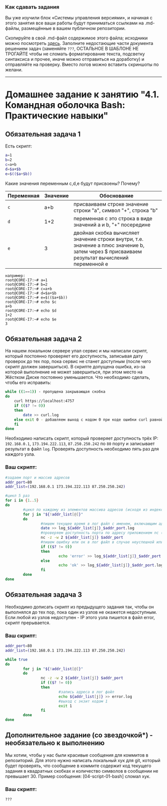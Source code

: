 ### Как сдавать задания

Вы уже изучили блок «Системы управления версиями», и начиная с этого занятия все ваши работы будут приниматься ссылками на .md-файлы, размещённые в вашем публичном репозитории.

Скопируйте в свой .md-файл содержимое этого файла; исходники можно посмотреть [здесь](https://raw.githubusercontent.com/netology-code/sysadm-homeworks/devsys10/04-script-01-bash/README.md). Заполните недостающие части документа решением задач (заменяйте `???`, ОСТАЛЬНОЕ В ШАБЛОНЕ НЕ ТРОГАЙТЕ чтобы не сломать форматирование текста, подсветку синтаксиса и прочее, иначе можно отправиться на доработку) и отправляйте на проверку. Вместо логов можно вставить скриншоты по желани.

---


# Домашнее задание к занятию "4.1. Командная оболочка Bash: Практические навыки"

## Обязательная задача 1

Есть скрипт:
```bash
a=1
b=2
c=a+b
d=$a+$b
e=$(($a+$b))
```

Какие значения переменным c,d,e будут присвоены? Почему?

| Переменная  | Значение | Обоснование |
| ------------- | ------------- | ------------- |
| `c`  | a+b  | присваиваем строке значение строки "a", символ "+", строка "b" |
| `d`  | 1+2  | переменная c это строка в виде значений a и b, "+" посередине|
| `e`  | 3  | двойная скобка вычисляет значение строки внутри, т.е. значение a плюс значение b, затем через $ присваиваем результат вычислений переменной e  |

```
например:
root@CORE-I7:~# a=1
root@CORE-I7:~# b=2
root@CORE-I7:~# c=a+b
root@CORE-I7:~# d=$a+$b
root@CORE-I7:~# e=$(($a+$b))
root@CORE-I7:~# echo $c
a+b
root@CORE-I7:~# echo $d
1+2
root@CORE-I7:~# echo $e
3
```

## Обязательная задача 2
На нашем локальном сервере упал сервис и мы написали скрипт, который постоянно проверяет его доступность, записывая дату проверок до тех пор, пока сервис не станет доступным (после чего скрипт должен завершиться). В скрипте допущена ошибка, из-за которой выполнение не может завершиться, при этом место на Жёстком Диске постоянно уменьшается. Что необходимо сделать, чтобы его исправить:
```bash
while ((1==1)) - пропущена закрывающая скобка
do
	curl https://localhost:4757
	if (($? != 0))
	then
		date >> curl.log
	else exit 0 - добавляем выход с кодом 0 при коде ошибки curl равной 0
	fi
done
```

Необходимо написать скрипт, который проверяет доступность трёх IP: `192.168.0.1`, `173.194.222.113`, `87.250.250.242` по `80` порту и записывает результат в файл `log`. Проверять доступность необходимо пять раз для каждого узла.

### Ваш скрипт:
```bash
#задаем порт и массив адресов
addr_port=80
addr_list=(192.168.0.1 173.194.222.113 87.250.250.242)

#цикл 5 раз
for i in {1..5}
do
        #цикл по каждому из элементов массива адресов (исходя из индекса ${!...})
        for j in "${!addr_list[@]}"
        do
                #пишем текущее время в лог файл с именем, включающим адрес и порт проверяемого сервера
                date >> log_${addr_list[j]}_$addr_port.log
                #проверяем доступность порта по адресу приложением nc (таймаут 2 секунды для ожидания ответа)
                nc -z -w 2 ${addr_list[j]} $addr_port
                #пишем ошибку или ок в лог файл в случае неуспешной или успешной попытки
                if (($? != 0))
                then
                        echo 'error' >> log_${addr_list[j]}_$addr_port.log
                else
                        echo 'ok' >> log_${addr_list[j]}_$addr_port.log
                fi
        done
done
```

## Обязательная задача 3
Необходимо дописать скрипт из предыдущего задания так, чтобы он выполнялся до тех пор, пока один из узлов не окажется недоступным. Если любой из узлов недоступен - IP этого узла пишется в файл error, скрипт прерывается.

### Ваш скрипт:
```bash
addr_port=80
addr_list=(192.168.0.1 173.194.222.113 87.250.250.242)

while true
do
        for j in "${!addr_list[@]}"
        do
                nc -z -w 2 ${addr_list[j]} $addr_port
                if (($? != 0))
                then
                        #запись адреса в лог файл
                        echo ${addr_list[j]} >> error.log
                        #выход с экзит кодом 1
                        exit 1
                fi
        done
done
```

## Дополнительное задание (со звездочкой*) - необязательно к выполнению

Мы хотим, чтобы у нас были красивые сообщения для коммитов в репозиторий. Для этого нужно написать локальный хук для git, который будет проверять, что сообщение в коммите содержит код текущего задания в квадратных скобках и количество символов в сообщении не превышает 30. Пример сообщения: \[04-script-01-bash\] сломал хук.

### Ваш скрипт:
```bash
???
```